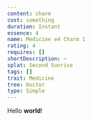 ```yaml
---
content: charm
cost: something
duration: Instant
essence: 4
name: Medicine e4 Charm 1
rating: 4
requires: []
shortDescription: ~
splat: Second Sunrise
tags: []
trait: Medicine
tree: Doctor
type: Simple
---
```


Hello **world**!
